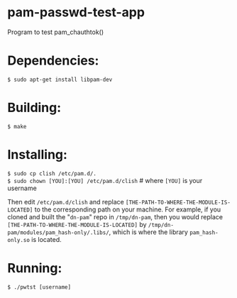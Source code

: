 # pam-passwd-test-app
Program to test pam_chauthtok()

# Dependencies:

`$ sudo apt-get install libpam-dev`

# Building:

`$ make`

# Installing:

`$ sudo cp clish /etc/pam.d/.`  
`$ sudo chown [YOU]:[YOU] /etc/pam.d/clish`  # where `[YOU]` is your username

Then edit `/etc/pam.d/clish` and replace `[THE-PATH-TO-WHERE-THE-MODULE-IS-LOCATED]`
to the corresponding path on your machine. For example, if you cloned and built
the "`dn-pam`" repo in `/tmp/dn-pam`, then you would replace `[THE-PATH-TO-WHERE-THE-MODULE-IS-LOCATED]`
by `/tmp/dn-pam/modules/pam_hash-only/.libs/`, which is where the library 
`pam_hash-only.so` is located.

# Running:

`$ ./pwtst [username]`
